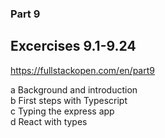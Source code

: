 ### Part 9

## Excercises 9.1-9.24     
https://fullstackopen.com/en/part9     

a Background and introduction     
b First steps with Typescript     
c Typing the express app     
d React with types    
